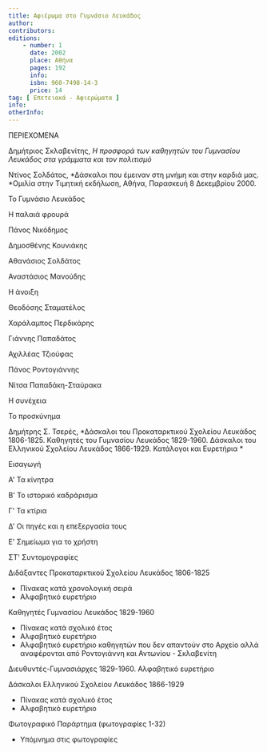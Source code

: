 ```yaml
---
title: Αφιέρωμα στο Γυμνάσιο Λευκάδος
author: 
contributors: 
editions: 
    - number: 1
      date: 2002
      place: Αθήνα
      pages: 192
      info: 
      isbn: 960-7498-14-3
      price: 14
tag: [ Επετειακά - Αφιερώματα ]
info: 
otherInfo:
---
```


ΠΕΡΙΕΧΟΜΕΝΑ

Δημήτριος Σκλαβενίτης, *Η προσφορά των καθηγητών του Γυμνασίου Λευκάδος στα γράμματα και τον πολιτισμό*

Ντίνος Σολδάτος, *Δάσκαλοι που έμειναν στη μνήμη και στην καρδιά μας. *Ομιλία στην Τιμητική εκδήλωση, Αθήνα, Παρασκευή 8 Δεκεμβρίου 2000.

Το Γυμνάσιο Λευκάδος 

Η παλαιά φρουρά 

Πάνος Νικόδημος 

Δημοσθένης Κουνιάκης 

Αθανάσιος Σολδάτος 

Αναστάσιος Μανούδης 

Η άνοιξη

Θεοδόσης Σταματέλος 

Χαράλαμπος Περδικάρης

Γιάννης Παπαδάτος 

Αχιλλέας Τζιούφας 

Πάνος Ροντογιάννης 

Νίτσα Παπαδάκη-Σταύρακα 

Η συνέχεια 

Το προσκύνημα

Δημήτρης Σ. Τσερές, *Δάσκαλοι του Προκαταρκτικού Σχολείου Λευκάδος 1806-1825. Καθηγητές του Γυμνασίου Λευκάδος 1829-1960. Δάσκαλοι του Ελληνικού Σχολείου Λευκάδος 1866-1929. Κατάλογοι και Ευρετήρια *

Εισαγωγή

Α' Τα κίνητρα

Β' Το ιστορικό καδράρισμα

Γ' Τα κτίρια

Δ' Οι πηγές και η επεξεργασία τους 

Ε' Σημείωμα για το χρήστη

ΣΤ' Συντομογραφίες

Διδάξαντες Προκαταρκτικού Σχολείου Λευκάδος 1806-1825 
- Πίνακας κατά χρονολογική σειρά 
- Αλφαβητικό ευρετήριο 

Καθηγητές Γυμνασίου Λευκάδος 1829-1960 
- Πίνακας κατά σχολικό έτος 
- Αλφαβητικό ευρετήριο
- Αλφαβητικό ευρετήριο καθηγητών που δεν απαντούν στο Αρχείο αλλά αναφέρονται από Ροντογιάννη και Αντωνίου - Σκλαβενίτη 

Διευθυντές-Γυμνασιάρχες 1829-1960. Αλφαβητικό ευρετήριο 

Δάσκαλοι Ελληνικού Σχολείου Λευκάδος 1866-1929 
- Πίνακας κατά σχολικό έτος 
- Αλφαβητικό ευρετήριο 

Φωτογραφικό Παράρτημα \(φωτογραφίες 1-32\)
- Υπόμνημα στις φωτογραφίες
